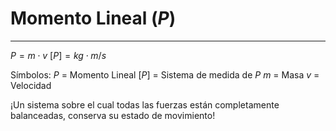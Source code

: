 # Momento Lineal ($P$)
***
$P=m \cdot v$
$[P] = kg \cdot m/s$

Símbolos:
	$P$ = Momento Lineal
	$[P]$ = Sistema de medida de $P$
	$m$ = Masa
	 $v$ = Velocidad

¡Un sistema sobre el cual todas las fuerzas están completamente balanceadas, conserva su estado de movimiento!



